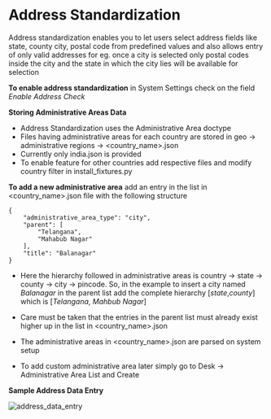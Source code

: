 <!-- add-breadcrumbs -->
# Address Standardization

Address standardization enables you to let users select address fields like state, county city, postal code from predefined values and also allows entry of only valid addresses for eg. once a city is selected only postal codes inside the city and the state in which the city lies will be available for selection

**To enable address standardization** in System Settings check on the field *Enable Address Check* 

**Storing Administrative Areas Data**
* Address Standardization uses the Administrative Area doctype
* Files having administrative areas for each country are stored in 
geo -> administrative regions -> <country_name>.json
* Currently only india.json is provided
* To enable feature for other countries add respective files and modify country filter in install_fixtures.py

**To add a new administrative area** add an entry in the list in <country_name>.json file with the following structure


	{
		"administrative_area_type": "city",
		"parent": [
			"Telangana",
			"Mahabub Nagar"
		],
		"title": "Balanagar"
	}

* Here the hierarchy followed in administrative areas is
country -> state -> county -> city -> pincode. So, in the example to insert a city named *Balanagar* in the parent list add the complete hierarchy [*state*,*county*] which is [*Telangana*, *Mahbub Nagar*]
* Care must be taken that the entries in the parent list must already exist higher up in the list in <country_name>.json

* The administrative areas in <country_name>.json  are parsed on system setup 
* To add custom administrative area later simply go to Desk -> Administrative Area List and Create 

**Sample Address Data Entry**

![address_data_entry](/assets/address_data_entry.gif)
